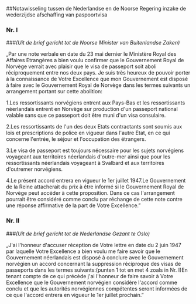 <meta http-equiv='Content-Type' content='text/html; charset=utf-8' />

##Notawisseling tussen de Nederlandse en de Noorse Regering inzake de wederzijdse afschaffing van paspoortvisa

### Nr.  I  

###*(Uit de brief gericht tot de Noorse Minister van Buitenlandse Zaken)* 

„Par une note verbale en date du 23 mai dernier le Ministère Royal des Affaires Etrangères a bien voulu confirmer que le Gouvernement Royal de Norvège verrait avec plaisir que le visa de passeport soit aboli réciproquement entre nos deux pays. Je suis très heureux de pouvoir porter à la connaissance de Votre Excellence que mon Gouvernement est disposé à faire avec le Gouvernement Royal de Norvège dans les termes suivants un arrangement portant sur cette abolition:

1.Les ressortissants norvégiens entrent aux Pays-Bas et les ressortissants néerlandais entrent en Norvège sur production d'un passeport national valable sans que ce passeport doit être muni d'un visa consulaire.

2.Les ressortissants de l'un des deux Etats contractants sont soumis aux lois et prescriptions de police en vigueur dans l'autre Etat, en ce qui concerne l'entrée, le séjour et l'occupation des étrangers.

3.Le visa de passeport est toujours nécessaire pour les sujets norvégiens voyageant aux territoires néerlandais d'outre-mer ainsi que pour les ressortissants néerlandais voyageant à Svalbard et aux territoires d'outremer norvégiens.

4.Le présent accord entrera en vigueur le 1er juillet 1947.Le Gouvernement de la Reine attacherait du prix à être informé si le Gouvernement Royal de Norvège peut accéder à cette proposition. Dans ce cas l'arrangement pourrait être considéré comme conclu par réchange de cette note contre une réponse affirmative de la part de Votre Excellence.”

### Nr. II 

###*(Uit de brief gericht tot de Nederlandse Gezant te Oslo)* 

„J'ai l'honneur d'accuser réception de Votre lettre en date du 2 juin 1947 par laquelle Votre Excellence a bien voulu me faire savoir que le Gouvernement néerlandais est disposé à conclure avec le Gouvernement norvégien un accord concernant la suppression réciproque des visas de passeports dans les termes suivants:(punten 1 tot en met 4 zoals in Nr. I)En tenant compte de ce qui précède j'ai l'honneur de faire savoir à Votre Excellence que le Gouvernement norvégien considère l'accord comme conclu et que les autorités norvégiennes compétentes seront informées de ce que l'accord entrera en vigueur le 1er juillet prochain.”
